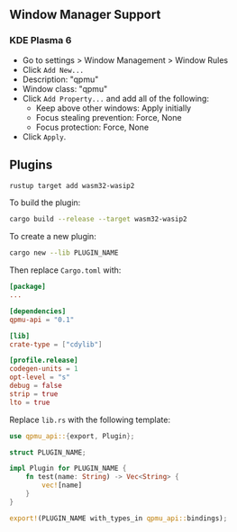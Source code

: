 
## Window Manager Support

### KDE Plasma 6

- Go to settings > Window Management > Window Rules
- Click `Add New...`
- Description: "qpmu"
- Window class: "qpmu"
- Click `Add Property...` and add all of the following:
  - Keep above other windows: Apply initially
  - Focus stealing prevention: Force, None
  - Focus protection: Force, None
- Click `Apply`.

## Plugins

```sh
rustup target add wasm32-wasip2
```

To build the plugin:
```sh
cargo build --release --target wasm32-wasip2
```

To create a new plugin:
```sh
cargo new --lib PLUGIN_NAME
```

Then replace `Cargo.toml` with:
```toml
[package]
...

[dependencies]
qpmu-api = "0.1"

[lib]
crate-type = ["cdylib"]

[profile.release]
codegen-units = 1
opt-level = "s"
debug = false
strip = true
lto = true
```

Replace `lib.rs` with the following template:
```rs
use qpmu_api::{export, Plugin};

struct PLUGIN_NAME;

impl Plugin for PLUGIN_NAME {
    fn test(name: String) -> Vec<String> {
        vec![name]
    }
}

export!(PLUGIN_NAME with_types_in qpmu_api::bindings);
```